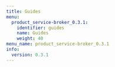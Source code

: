 ```yaml
---
title: Guides
menu:
  product_service-broker_0.3.1:
    identifier: guides
    name: Guides
    weight: 40
menu_name: product_service-broker_0.3.1
info:
  version: 0.3.1
---
```


